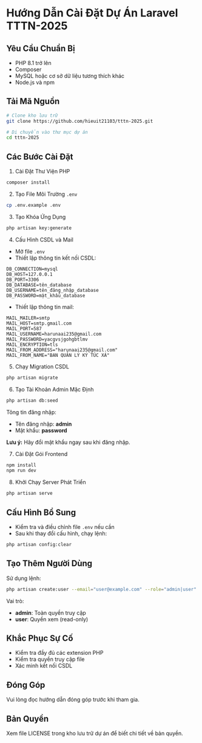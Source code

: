 # Hướng Dẫn Cài Đặt Dự Án Laravel TTTN-2025

## Yêu Cầu Chuẩn Bị
- PHP 8.1 trở lên
- Composer
- MySQL hoặc cơ sở dữ liệu tương thích khác
- Node.js và npm

## Tải Mã Nguồn

```bash
# Clone kho lưu trữ
git clone https://github.com/hieuit21103/tttn-2025.git

# Di chuyển vào thư mục dự án
cd tttn-2025
```

## Các Bước Cài Đặt

1. Cài Đặt Thư Viện PHP
```bash
composer install
```

2. Tạo File Môi Trường `.env`
```bash
cp .env.example .env
```

3. Tạo Khóa Ứng Dụng
```bash
php artisan key:generate
```

4. Cấu Hình CSDL và Mail
- Mở file `.env`
- Thiết lập thông tin kết nối CSDL:
```
DB_CONNECTION=mysql
DB_HOST=127.0.0.1
DB_PORT=3306
DB_DATABASE=tên_database
DB_USERNAME=tên_đăng_nhập_database
DB_PASSWORD=mật_khẩu_database
```
- Thiết lập thông tin mail:
```
MAIL_MAILER=smtp
MAIL_HOST=smtp.gmail.com
MAIL_PORT=587
MAIL_USERNAME=harunaai235@gmail.com
MAIL_PASSWORD=yacgvsjgohgbtlmv
MAIL_ENCRYPTION=tls
MAIL_FROM_ADDRESS="harunaai235@gmail.com"
MAIL_FROM_NAME="BAN QUẢN LÝ KÝ TÚC XÁ"
```

5. Chạy Migration CSDL
```bash
php artisan migrate
```

6. Tạo Tài Khoản Admin Mặc Định
```bash
php artisan db:seed
```

Tông tin đăng nhập:
- Tên đăng nhập: **admin**
- Mật khẩu: **password**

**Lưu ý:** Hãy đổi mật khẩu ngay sau khi đăng nhập.

7. Cài Đặt Gói Frontend
```bash
npm install
npm run dev
```

8. Khởi Chạy Server Phát Triển
```bash
php artisan serve
```

## Cấu Hình Bổ Sung
- Kiểm tra và điều chỉnh file `.env` nếu cần
- Sau khi thay đổi cấu hình, chạy lệnh:
```bash
php artisan config:clear
```

## Tạo Thêm Người Dùng
Sử dụng lệnh:
```bash
php artisan create:user --email="user@example.com" --role="admin|user"
```

Vai trò:
- **admin**: Toàn quyền truy cập
- **user**: Quyền xem (read-only)

## Khắc Phục Sự Cố
- Kiểm tra đầy đủ các extension PHP
- Kiểm tra quyền truy cập file
- Xác minh kết nối CSDL

## Đóng Góp
Vui lòng đọc hướng dẫn đóng góp trước khi tham gia.

## Bản Quyền
Xem file LICENSE trong kho lưu trữ dự án để biết chi tiết về bản quyền.

